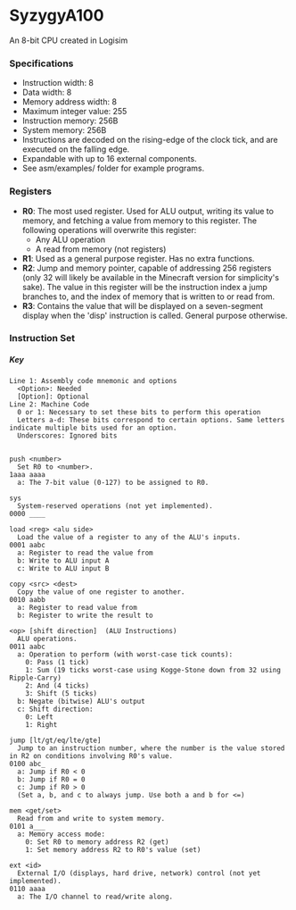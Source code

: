 # SyzygyA100
An 8-bit CPU created in Logisim  
  
### Specifications
* Instruction width: 8
* Data width: 8
* Memory address width: 8
* Maximum integer value: 255
* Instruction memory: 256B
* System memory: 256B
* Instructions are decoded on the rising-edge of the clock tick, and are executed on the falling edge.
* Expandable with up to 16 external components.
* See asm/examples/ folder for example programs.
  
### Registers
* __R0__: The most used register. Used for ALU output, writing its value to memory, and fetching a value from memory to this register. The following operations will overwrite this register:
  * Any ALU operation
  * A read from memory (not registers)
* __R1__: Used as a general purpose register. Has no extra functions.
* __R2__: Jump and memory pointer, capable of addressing 256 registers (only 32 will likely be available in the Minecraft version for simplicity's sake). The value in this register will be the instruction index a jump branches to, and the index of memory that is written to or read from.
* __R3__: Contains the value that will be displayed on a seven-segment display when the 'disp' instruction is called. General purpose otherwise.
  
  
### Instruction Set
##### Key
```
Line 1: Assembly code mnemonic and options
  <Option>: Needed
  [Option]: Optional
Line 2: Machine Code
  0 or 1: Necessary to set these bits to perform this operation
  Letters a-d: These bits correspond to certain options. Same letters indicate multiple bits used for an option.
  Underscores: Ignored bits
```
```

push <number>
  Set R0 to <number>.
1aaa aaaa
  a: The 7-bit value (0-127) to be assigned to R0.

sys
  System-reserved operations (not yet implemented).
0000 ____

load <reg> <alu side>
  Load the value of a register to any of the ALU's inputs.
0001 aabc
  a: Register to read the value from
  b: Write to ALU input A
  c: Write to ALU input B

copy <src> <dest>
  Copy the value of one register to another.
0010 aabb
  a: Register to read value from
  b: Register to write the result to
  
<op> [shift direction]  (ALU Instructions)
  ALU operations.
0011 aabc
  a: Operation to perform (with worst-case tick counts):
    0: Pass (1 tick)
    1: Sum (19 ticks worst-case using Kogge-Stone down from 32 using Ripple-Carry)
    2: And (4 ticks)
    3: Shift (5 ticks)
  b: Negate (bitwise) ALU's output
  c: Shift direction:
    0: Left
    1: Right

jump [lt/gt/eq/lte/gte]
  Jump to an instruction number, where the number is the value stored in R2 on conditions involving R0's value.
0100 abc_
  a: Jump if R0 < 0
  b: Jump if R0 = 0
  c: Jump if R0 > 0
  (Set a, b, and c to always jump. Use both a and b for <=)

mem <get/set>
  Read from and write to system memory.
0101 a___
  a: Memory access mode:
    0: Set R0 to memory address R2 (get)
    1: Set memory address R2 to R0's value (set)

ext <id>
  External I/O (displays, hard drive, network) control (not yet implemented).
0110 aaaa
  a: The I/O channel to read/write along.
```
